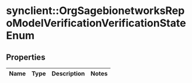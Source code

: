 # synclient::OrgSagebionetworksRepoModelVerificationVerificationStateEnum


## Properties
Name | Type | Description | Notes
------------ | ------------- | ------------- | -------------


